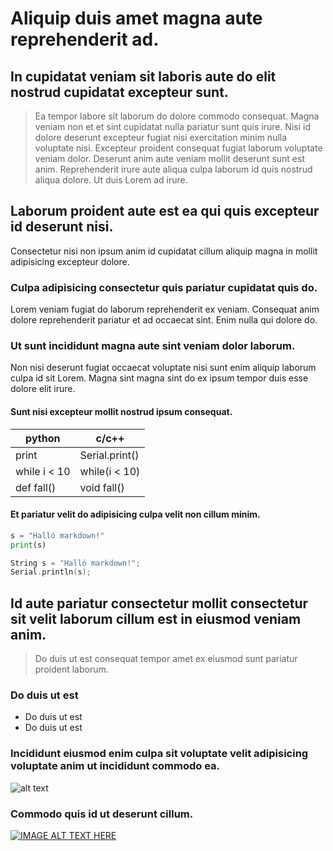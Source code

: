 # Aliquip duis amet magna aute reprehenderit ad.

## In cupidatat veniam sit laboris aute do elit nostrud cupidatat excepteur sunt.
> Ea tempor labore sit laborum do dolore commodo consequat. Magna veniam non et et sint cupidatat nulla pariatur sunt quis irure. Nisi id dolore deserunt excepteur fugiat nisi exercitation minim nulla voluptate nisi. Excepteur proident consequat fugiat laborum voluptate veniam dolor. Deserunt anim aute veniam mollit deserunt sunt est anim. Reprehenderit irure aute aliqua culpa laborum id quis nostrud aliqua dolore. Ut duis Lorem ad irure.
## Laborum proident aute est ea qui quis excepteur id deserunt nisi.
Consectetur nisi non ipsum anim id cupidatat cillum aliquip magna in mollit adipisicing excepteur dolore.
### Culpa adipisicing consectetur quis pariatur cupidatat quis do.
Lorem veniam fugiat do laborum reprehenderit ex veniam. Consequat anim dolore reprehenderit pariatur et ad occaecat sint. Enim nulla qui dolore do.
### Ut sunt incididunt magna aute sint veniam dolor laborum.
Non nisi deserunt fugiat occaecat voluptate nisi sunt enim aliquip laborum culpa id sit Lorem. Magna sint magna sint do ex ipsum tempor duis esse dolore elit irure.
#### Sunt nisi excepteur mollit nostrud ipsum consequat.
|python | c/c++ |
|--- | --- |
|print | Serial.print()|
|while i < 10 | while(i < 10)|
|def fall() | void fall() |
#### Et pariatur velit do adipisicing culpa velit non cillum minim.
```python
s = "Halló markdown!" 
print(s)
```
```c++
String s = "Halló markdown!"; 
Serial.println(s);
```
## Id aute pariatur consectetur mollit consectetur sit velit laborum cillum est in eiusmod veniam anim.
> Do duis ut est consequat tempor amet ex eiusmod sunt pariatur proident laborum.
### Do duis ut est
* Do duis ut est
* Do duis ut est
### Incididunt eiusmod enim culpa sit voluptate velit adipisicing voluptate anim ut incididunt commodo ea.
![alt text](https://tskoli.is/wp-content/uploads/2019/06/skolavorduholt-705x475.jpg "Skólavörðuholt")
### Commodo quis id ut deserunt cillum.
<a href="http://www.youtube.com/watch?feature=player_embedded&v=HUBNt18RFbo
" target="_blank"><img src="http://img.youtube.com/vi/HUBNt18RFbo/0.jpg" 
alt="IMAGE ALT TEXT HERE"/></a>
